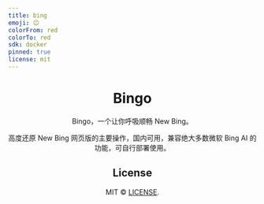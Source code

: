 ```yaml
---
title: bing
emoji: 😊
colorFrom: red
colorTo: red
sdk: docker
pinned: true
license: mit
---
```


<div align="center">

# Bingo 

Bingo，一个让你呼吸顺畅 New Bing。

高度还原 New Bing 网页版的主要操作，国内可用，兼容绝大多数微软 Bing AI 的功能，可自行部署使用。

## License

MIT © [LICENSE](https://github.com/weaigc/bingo/blob/main/LICENSE).


